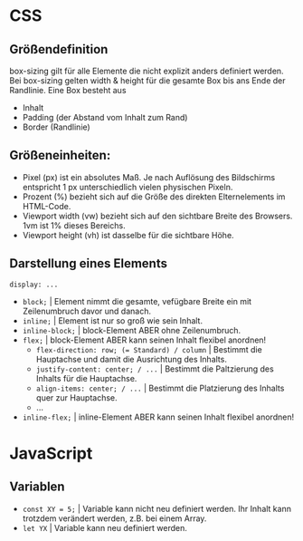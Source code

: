 # CSS
## Größendefinition
box-sizing gilt für alle Elemente die nicht explizit anders definiert werden.
Bei box-sizing gelten width & height für die gesamte Box bis ans Ende der Randlinie.
Eine Box besteht aus
- Inhalt
- Padding (der Abstand vom Inhalt zum Rand)
- Border (Randlinie)
    
## Größeneinheiten:
- Pixel (px) ist ein absolutes Maß. Je nach Auflösung des Bildschirms entspricht 1 px unterschiedlich vielen physischen Pixeln.
- Prozent (%) bezieht sich auf die Größe des direkten Elternelements im HTML-Code.
- Viewport width (vw) bezieht sich auf den sichtbare Breite des Browsers. 1vm ist 1% dieses Bereichs.
- Viewport height (vh) ist dasselbe für die sichtbare Höhe. 

## Darstellung eines Elements
`display: ...`
- `block;` | Element nimmt die gesamte, vefügbare Breite ein mit Zeilenumbruch davor und danach.
- `inline;` | Element ist nur so groß wie sein Inhalt.
- `inline-block;` | block-Element ABER ohne Zeilenumbruch.
- `flex;` | block-Element ABER kann seinen Inhalt flexibel anordnen!             
    - `flex-direction: row; (= Standard) / column` | Bestimmt die Hauptachse und damit die Ausrichtung des Inhalts.
    - `justify-content: center; / ...` | Bestimmt die Paltzierung des Inhalts für die Hauptachse.
    - `align-items: center; / ...` | Bestimmt die Platzierung des Inhalts quer zur Hauptachse.
    - ...
- `inline-flex;` | inline-Element ABER kann seinen Inhalt flexibel anordnen! 


# JavaScript
## Variablen
- `const XY = 5;` | Variable kann nicht neu definiert werden. Ihr Inhalt kann trotzdem verändert werden, z.B. bei einem Array.
- `let YX` | Variable kann neu definiert werden.
